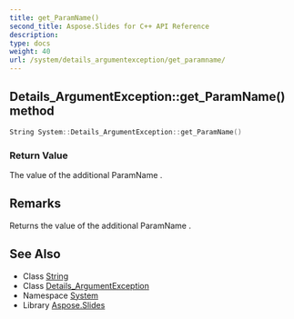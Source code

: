```yaml
---
title: get_ParamName()
second_title: Aspose.Slides for C++ API Reference
description: 
type: docs
weight: 40
url: /system/details_argumentexception/get_paramname/
---
```

## Details_ArgumentException::get_ParamName() method




```cpp
String System::Details_ArgumentException::get_ParamName()
```


### Return Value

The value of the additional ParamName .
## Remarks


Returns the value of the additional ParamName . 
## See Also

* Class [String](../../string/)
* Class [Details_ArgumentException](../)
* Namespace [System](../../)
* Library [Aspose.Slides](../../../)